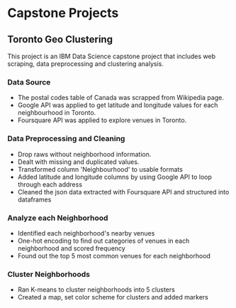 # Capstone Projects
## Toronto Geo Clustering 
This project is an IBM Data Science capstone project that includes web scraping, data preprocessing and clustering analysis.
### Data Source
- The postal codes table of Canada was scrapped from Wikipedia page. 
- Google API was applied to get latitude and longitude values for each neighbourhood in Toronto.
- Foursquare API was applied to explore venues in Toronto.
### Data Preprocessing and Cleaning
- Drop raws without neighborhood information.
- Dealt with missing and duplicated values.
- Transformed column 'Neighbourhood' to usable formats
- Added latitude and longitude columns by using Google API to loop through each address
- Cleaned the json data extracted with Foursquare API and structured into dataframes
### Analyze each Neighborhood
- Identified each neighborhood's nearby venues
- One-hot encoding to find out categories of venues in each neighborhood and scored frequency
- Found out the top 5 most common venues for each neighborhood 
### Cluster Neighborhoods
- Ran K-means to cluster neighborhoods into 5 clusters
- Created a map, set color scheme for clusters and added markers 

 
 	

